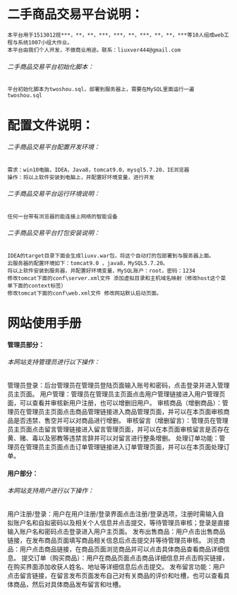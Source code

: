 # 二手商品交易平台说明：
    本平台用于1513012班***，**，**，***，***，**，***，**，**，***等10人组成web工程与系统1007小组大作业。
    本平台由我们个人开发，不做商业用途。联系：liuxver444@gmail.com
###### 二手商品交易平台初始化脚本：
    平台初始化脚本为twoshou.sql，部署到服务器上，需要在MySQL里面运行一遍 twoshou.sql
# 配置文件说明：
###### 二手商品交易平台配置开发环境：
    需求：win10电脑，IDEA，Java8，tomcat9.0，mysql5.7.20，IE浏览器
    操作：将以上软件安装到电脑上，并配置好环境变量，进行开发
###### 二手商品交易平台运行环境说明：
    任何一台带有浏览器的能连接上网络的智能设备
###### 二手商品交易平台打包安装说明：
    IDEA的target目录下面会生成liuxv.war包，将这个自动打的包部署到与服务器上面。
    云服务器的配置环境如下：tomcat9.0 ，java8，MySQL5.7.20。
    将以上软件安装到服务器，并配置好环境变量，MySQL账户：root，密码：1234
    修改tomcat下面的conf\server.xml文件 添加虚拟目录和主机域名映射（修改host这个菜单下面的context标签）
    修改tomcat下面的conf\web.xml文件 修改网站默认启动页面。

# 网站使用手册

#### 管理员部分：
###### 本网站支持管理员进行以下操作：
管理员登录：后台管理员在管理员登陆页面输入账号和密码，点击登录并进入管理员主页面。
用户管理：管理员在管理员主页面点击用户管理链接进入用户管理页面，可以查看并审核新用户注册，也可以增删旧用户。
审核商品（增删商品）：管理员在管理员主页面点击商品管理链接进入商品管理页面，并可以在本页面审核商品是否违禁、售空并可以对商品进行增删。
审核留言（增删留言）：管理员在管理员主页面点击留言管理链接进入留言管理页面，并可以在本页面审核留言是否存在黄、赌、毒以及邪教等违禁言辞并可以对留言进行整条增删。
处理订单功能：管理员在管理员主页面点击订单管理链接进入订单管理页面，并可以在本页面处理订单。

#### 用户部分：
###### 本网站支持用户进行以下操作：
用户注册/登录：用户在用户注册/登录界面点击注册/登录选项，注册时需输入自拟账户名和自拟密码以及相关个人信息并点击提交，等待管理员审核；登录是直接输入账户名和密码点击登录进入用户主页面。
发布出售商品：用户点击出售商品链接，在发布商品页面填写商品相关信息后点击提交并等待管理员审核。
浏览商品：用户点击商品链接，在商品页面浏览商品并可以点击具体商品查看商品详细信息。
提交订单（购买商品）：用户在商品页面点击商品详细信息并点击购买链接，在购买界面添加收获人姓名、地址等详细信息后点击提交。
发布留言功能：用户点击留言链接，在留言发布页面发布自己对有关商品的评价和吐槽，也可以查看具体商品，然后对具体商品发布留言和吐槽。


